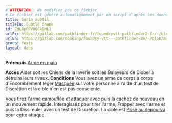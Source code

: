 ```yaml
---
# ATTENTION : Ne modifiez pas ce fichier
# Ce fichier est généré automatiquement par un script d'après les données du module Foundry VTT officiel et de sa traduction
title: Surin subtil
titleEn: Subtle Shank
id: ZdL8pPPV0QCkBML1
urlFr: https://gitlab.com/pathfinder-fr/foundryvtt-pathfinder2-fr/-/blob/master/data/feats/ZdL8pPPV0QCkBML1.htm
urlEn: https://gitlab.com/hooking/foundry-vtt---pathfinder-2e/-/blob/master/packs/data/feats.db/subtle-shank.json
group: feats
layout: dons
---
```

**Prérequis** [Arme en main](arme-en-main.md)

**Accès** Aider soit les Chiens de la laverie soit les Balayeurs de Diobel à détruire leurs rivaux.
 **Conditions** Vous avez un arme de corps à corps d'Encombrement léger [Masquée](../etats/masqué.md) sur votre personne à l'aide d'un test de Discrétion et la cible n'en est pas consciente.

Vous tirez l'arme camouflée et attaquer avec puis la cachez de nouveau en un mouvement rapide. Interagissez pour tirer l'arme, Frapper avec l'arme et puis la Dissimuler avec un test de Discrétion. La cible est [Prise au dépourvu](../etats/pris-au-dépourvu.md) pour cette attaque.


